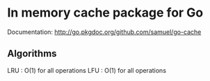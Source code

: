 In memory cache package for Go
==============================

Documentation: <http://go.pkgdoc.org/github.com/samuel/go-cache>

Algorithms
----------

LRU : O(1) for all operations
LFU : O(1) for all operations